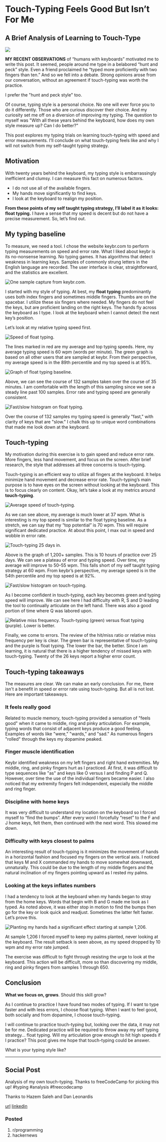 # Touch-Typing Feels Good But Isn’t For Me
## A Brief Analysis of Learning to Touch-Type

![](images/15-01.jpeg)

**MY RECENT OBSERVATIONS** of “humans with keyboards” motivated me to write this post. It seemed, people around me type in a belabored “hunt and peck” style. Even a friend proclaimed he “typed more proficiently with two fingers than ten.” And so we fell into a debate. Strong opinions arose from our conversation, without an agreement if touch-typing was worth the practice.

I prefer the "hunt and peck style" too.

Of course, typing style is a personal choice. No one will ever force you to do it differently. Those who are curious discover their choice. And my curiosity set me off on a diversion of improving my typing. The question to myself was "With all these years behind the keyboard, how does my own style measure up? Can I do better?"

This post explores my typing trials on learning touch-typing with speed and error measurements. I’ll conclude on what touch-typing feels like and why I will not switch from my self-taught typing strategy.

## Motivation

With twenty years behind the keyboard, my typing style is embarrassingly inefficient and clumsy. I can measure this fact on numerous factors.

- I do not use all of the available fingers.
- My hands move significantly to find keys.
- I look at the keyboard to realign my position.

**From these points of my self taught typing strategy, I’ll label it as it looks: float typing.** I have a sense that my speed is decent but do not have a precise measurement. So, let’s find out.

## My typing baseline

To measure, we need a tool. I chose the website keybr.com to perform typing measurements on speed and error rate. What I liked about keybr is its no-nonsense learning. No typing games. It has algorithms that detect weakness in learning keys. Samples of commonly strung letters in the English language are recorded. The user interface is clear, straightforward, and the statistics are excellent.

![One sample capture from keybr.com.](images/15-02.png)

I started with my style of typing. At best, my **float typing** predominantly uses both index fingers and sometimes middle fingers. Thumbs are on the spacebar. I utilize these six fingers where needed. My fingers do not feel the keys, but are proficient landing on the right keys. The hands fly across the keyboard as I type. I look at the keyboard when I cannot detect the next key’s position.

Let’s look at my relative typing speed first.

![Speed of float typing.](images/15-03.png)

The lines marked in red are my average and top typing speeds. Here, my average typing speed is 60 wpm (words per minute). The green graph is based on all other users that are sampled at keybr. From their perspective, my average speed is in the 89th percentile and my top speed is at 95%.

![Graph of float typing baseline.](images/15-04.png)

Above, we can see the course of 132 samples taken over the course of 35 minutes. I am comfortable with the length of this sampling since we see a steady line past 100 samples. Error rate and typing speed are generally consistent.

![Fast/slow histogram on float typing.](images/15-05.png)

Over the course of 132 samples my typing speed is generally "fast," with clarity of keys that are "slow." I chalk this up to unique word combinations that made me look down at the keyboard.

## Touch-typing

My motivation during this exercise is to gain speed and reduce error rate. More fingers, less hand movement, and focus on the screen. After brief research, the style that addresses all three concerns is touch-typing.

Touch-typing is an efficient way to utilize all fingers at the keyboard. It helps minimize hand movement and decrease error rate. Touch-typing’s main purpose is to have eyes on the screen without looking at the keyboard. This is to focus clearly on content.
Okay, let’s take a look at my metrics around **touch-typing**.

![Average speed of touch-typing.](images/15-06.png)

As we can see above, my average is much lower at 37 wpm. What is interesting is my top speed is similar to the float typing baseline. As a stretch, we can say that my “top potential” is 70 wpm. This will require significant dedicated practice. At about this point, I max out in speed and wobble in error rate.

![Touch-typing 25 days in.](images/15-07.png)

Above is the graph of 1,200+ samples. This is 10 hours of practice over 25 days. We can see a plateau of error and typing speed. Over time, my average will improve to 50–55 wpm. This falls short of my self taught typing strategy at 60 wpm. From keybr’s perspective, my average speed is in the 54th percentile and my top speed is at 92%.

![Fast/slow histogram on touch-typing.](images/15-08.png)

As I become confident in touch-typing, each key becomes green and typing speed will improve. We can see here I had difficulty with R, S and D leading the tool to continually articulate on the left hand. There was also a good portion of time where Q was labored upon.

![Relative miss frequency. Touch-typing (green) versus float typing (purple). Lower is better.](images/15-09.png)

Finally, we come to errors. The review of the hit/miss ratio or relative miss frequency per key is clear. The green bar is representative of touch-typing and the purple is float typing. The lower the bar, the better. Since I am learning, it is natural that there is a higher tendency of missed keys with touch-typing. Twenty of the 26 keys report a higher error count.

## Touch-typing takeaways

The measures are clear. We can make an early conclusion. For me, there isn't a benefit in speed or error rate using touch-typing. But all is not lost. Here are important takeaways.

### It feels really good

Related to muscle memory, touch-typing provided a sensation of "feels good" when it came to middle, ring and pinky articulation. For example, typing words that consist of adjacent keys produce a good feeling. Examples of words like "were," "wards," and "sad." As numerous fingers "rolled" through the keys my dopamine peaked.

### Finger muscle identification

Keybr identified weakness on my left fingers and right hand extremities. My middle, ring, and pinky fingers hurt as I practiced. At first, it was difficult to type sequences like "as" and keys like O versus I and finding P and Q. However, over time the use of the individual fingers became easier. I also noticed that my extremity fingers felt independent, especially the middle and ring finger.

### Discipline with home keys

It was very difficult to understand my location on the keyboard so I forced myself to “find the bumps”. After every word I forcefully “reset” to the F and J home keys, felt them, then continued with the next word. This slowed me down.

### Difficulty with keys closest to palms

An interesting result of touch-typing is it minimizes the movement of hands in a horizontal fashion and focused my fingers on the vertical axis. I noticed that keys M and X commanded my hands to move somewhat downward, unnaturally. This could be due to the length of my middle fingers and the natural inclination of my fingers pointing upward as I rested my palms.

### Looking at the keys inflates numbers

I had a tendency to look at the keyboard when my hands began to stray from the home keys. Words that begin with B and G made me look as I typed. As noted above, it was either stop in motion to find the bumps then go for the key or look quick and readjust. Sometimes the latter felt faster. Let’s prove this.

![Planting my hands had a significant effect starting at sample 1,206.](images/15-10.png)

At sample 1,206 I forced myself to keep my palms planted, never looking at the keyboard. The result setback is seen above, as my speed dropped by 10 wpm and my error rate jumped.

The exercise was difficult to fight through resisting the urge to look at the keyboard. This action will be difficult, more so than discovering my middle, ring and pinky fingers from samples 1 through 650.

## Conclusion

**What we focus on, grows**. Should this skill grow?

As I continue to practice I have found two modes of typing. If I want to type faster and with less errors, I choose float typing. When I want to feel good, both socially and from dopamine, I choose touch-typing.

I will continue to practice touch-typing but, looking over the data, it may not be for me. Dedicated practice will be required to throw away my self typing strategy... float typing. Will my articulation grow enough to hit high speeds if I practice? This post gives me hope that touch-typing could be answer.

What is your typing style like?

---

## Social Post

Analysis of my own touch-typing. Thanks to freeCodeCamp for picking this up! #typing #analysis #freecodecamp

Thanks to Hazem Saleh and Dan Leonardis

[url](https://medium.com/free-code-camp/touch-typing-feels-good-but-isnt-for-me-2cfbafee2074)
[linkedin](https://www.linkedin.com/pulse/touch-typing-feels-good-isnt-me-douglas-w-arcuri/)

### Posted

1. r/programming
1. hackernews
